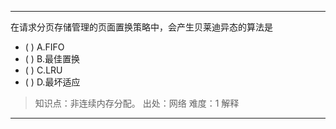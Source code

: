 ---
在请求分页存储管理的页面置换策略中，会产生贝莱迪异态的算法是
- ( ) A.FIFO 
- ( ) B.最佳置换 
- ( ) C.LRU 
- ( ) D.最坏适应

> 知识点：非连续内存分配。
> 出处：网络
> 难度：1
> 解释

---